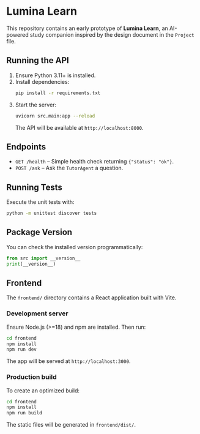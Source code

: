 # Lumina Learn

This repository contains an early prototype of **Lumina Learn**, an AI-powered study companion inspired by the design document in the `Project` file.

## Running the API

1. Ensure Python 3.11+ is installed.
2. Install dependencies:
   ```bash
   pip install -r requirements.txt
   ```
3. Start the server:
   ```bash
   uvicorn src.main:app --reload
   ```
   The API will be available at `http://localhost:8000`.

## Endpoints

- `GET /health` – Simple health check returning `{"status": "ok"}`.
- `POST /ask` – Ask the `TutorAgent` a question.

## Running Tests

Execute the unit tests with:

```bash
python -m unittest discover tests
```

## Package Version

You can check the installed version programmatically:

```python
from src import __version__
print(__version__)
```

## Frontend

The `frontend/` directory contains a React application built with Vite.

### Development server

Ensure Node.js (>=18) and npm are installed. Then run:

```bash
cd frontend
npm install
npm run dev
```

The app will be served at `http://localhost:3000`.

### Production build

To create an optimized build:

```bash
cd frontend
npm install
npm run build
```

The static files will be generated in `frontend/dist/`.

